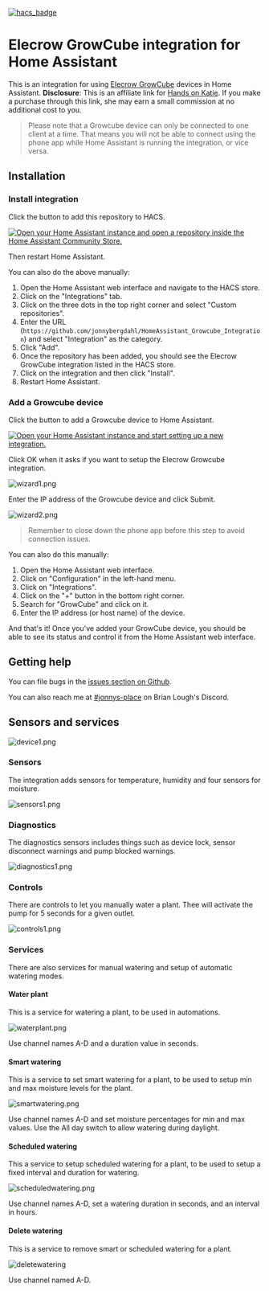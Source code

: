 [![hacs_badge](https://img.shields.io/badge/HACS-Custom-41BDF5.svg?style=for-the-badge)](https://github.com/hacs/integration)

# Elecrow GrowCube integration for Home Assistant
This is an integration for using [Elecrow GrowCube](https://shrsl.com/4qit4) devices in Home Assistant.
__Disclosure__: This is an affiliate link for [Hands on Katie](https://handsonkatie.com). If you make a purchase through this link, she may earn a small commission at no additional cost to you.

> Please note that a Growcube device can only be connected to one client at a time. That means you 
> will not be able to connect using the phone app while Home Assistant is running the integration, 
> or vice versa.

## Installation

### Install integration

Click the button to add this repository to HACS.

[![Open your Home Assistant instance and open a repository inside the Home Assistant Community Store.](https://my.home-assistant.io/badges/hacs_repository.svg)](https://my.home-assistant.io/redirect/hacs_repository/?owner=jonnybergdahl&category=Integration&repository=HomeAssistant_Growcube_Integration)

Then restart Home Assistant.

You can also do the above manually:
1. Open the Home Assistant web interface and navigate to the HACS store.
2. Click on the "Integrations" tab.
3. Click on the three dots in the top right corner and select "Custom repositories".
4. Enter the URL (`https://github.com/jonnybergdahl/HomeAssistant_Growcube_Integration`) and select "Integration" as the category.
5. Click "Add".
6. Once the repository has been added, you should see the Elecrow GrowCube integration listed in the HACS store.
7. Click on the integration and then click "Install".
8. Restart Home Assistant.

### Add a Growcube device

Click the button to add a Growcube device to Home Assistant.

[![Open your Home Assistant instance and start setting up a new integration.](https://my.home-assistant.io/badges/config_flow_start.svg)](https://my.home-assistant.io/redirect/config_flow_start/?domain=growcube)

Click OK when it asks if you want to setup the Elecrow Growcube integration.

![wizard1.png](https://raw.githubusercontent.com/jonnybergdahl/HomeAssistant_Growcube_Integration/main/images/wizard1.png)

Enter the IP address of the Growcube device and click Submit.

![wizard2.png](https://raw.githubusercontent.com/jonnybergdahl/HomeAssistant_Growcube_Integration/main/images/wizard2.png)

> Remember to close down the phone app before this step to avoid connection issues.

You can also do this manually:

1. Open the Home Assistant web interface.
2. Click on "Configuration" in the left-hand menu.
3. Click on "Integrations".
4. Click on the "+" button in the bottom right corner.
5. Search for "GrowCube" and click on it.
6. Enter the IP address (or host name) of the device.

And that's it! Once you've added your GrowCube device, you should be able to see its status and control it from the Home Assistant web interface.

## Getting help

You can file bugs in the [issues section on Github](https://github.com/jonnybergdahl/HomeAssistant_Growcube_Integration/issues).

You can also reach me at [#jonnys-place](https://discord.gg/SeHKWPu9Cw) on Brian Lough's Discord.

## Sensors and services

![device1.png](https://raw.githubusercontent.com/jonnybergdahl/HomeAssistant_Growcube_Integration/main/images/device1.png)

### Sensors 

The integration adds sensors for temperature, humidity and four sensors for moisture.

![sensors1.png](https://raw.githubusercontent.com/jonnybergdahl/HomeAssistant_Growcube_Integration/main/images/sensors1.png)

### Diagnostics

The diagnostics sensors includes things such as device lock, sensor disconnect warnings and pump blocked warnings.

![diagnostics1.png](https://raw.githubusercontent.com/jonnybergdahl/HomeAssistant_Growcube_Integration/main/images/diagnostics1.png)

### Controls

There are controls to let you manually water a plant. Thee will activate the pump for 5 seconds for a given outlet.

![controls1.png](https://raw.githubusercontent.com/jonnybergdahl/HomeAssistant_Growcube_Integration/main/images/controls1.png)

### Services

There are also services for manual watering and setup of automatic watering modes.

#### Water plant

This is a service for watering a plant, to be used in automations.

![waterplant.png](https://raw.githubusercontent.com/jonnybergdahl/HomeAssistant_Growcube_Integration/main/images/waterplant.png)

Use channel names A-D and a duration value in seconds.

#### Smart watering

This is a service to set smart watering for a plant, to be used to setup min and max
moisture levels for the plant.

![smartwatering.png](https://raw.githubusercontent.com/jonnybergdahl/HomeAssistant_Growcube_Integration/main/images/smartwatering.png)

Use channel names A-D and set moisture percentages for min and max values. Use the All day switch to allow watering during daylight.

#### Scheduled watering

This a service to setup scheduled watering for a plant, to be used to setup a fixed interval and duration for watering. 

![scheduledwatering.png](https://raw.githubusercontent.com/jonnybergdahl/HomeAssistant_Growcube_Integration/main/images/scheduledwatering.png)

Use channel names A-D, set a watering duration in seconds, and an interval in hours.

#### Delete watering

This is a service to remove smart or scheduled watering for a plant. 

![deletewatering](https://raw.githubusercontent.com/jonnybergdahl/HomeAssistant_Growcube_Integration/main/images/deletewatering.png)

Use channel named A-D.
